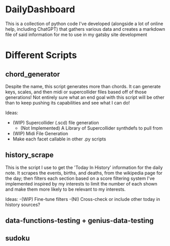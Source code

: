 # DailyDashboard
This is a collection of python code I've developed (alongside a lot of online help, including ChatGPT) that gathers various data and creates a markdown file of said information for me to use in my gatsby site development

# Different Scripts

## chord_generator
Despite the name, this script generates more than chords. It can generate keys, scales, and then midi or supercollider files based off of those generations! Not entirely sure what an end goal with this script will be other than to keep pushing its capabilities and see what I can do! 

Ideas:
- (WIP) Supercollider (.scd) file generation
    - (Not Implemented) A Library of Supercollider synthdefs to pull from
- (WIP) Midi File Generation
- Make each facet callable in other .py scripts

## history_scrape
This is the script I use to get the 'Today In History' information for the daily note. It scrapes the events, births, and deaths, from the wikipedia page for the day; then filters each section based on a score filtering system I've implemented inspired by my interests to limit the number of each shown and make them more likely to be relevant to my interests.

Ideas:
-(WIP) Fine-tune filters
-(NI) Cross-check or include other today in history sources?

## data-functions-testing + genius-data-testing

## sudoku